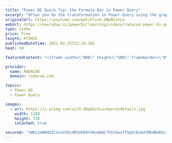 ```yaml
---
title: "Power BI Quick Tip: the Formula Bar in Power Query"
excerpt: "Often you do the transformation in Power Query using the graphical interface, but having the formula bar visible, makes it much easier to understand or change the transformations. In this short blog and video, I'll explain that. read my blog with more details here: https://radacad.com/power-bi-quick-tip-the-formula-bar-in-power-query"
originalUrl: https://youtube.com/watch?v=G-OHpN1vYLo
webUrl: https://everyday.cc/powerbi/learning/videos/radacad-power-bi-quick-tip-the-formula-bar-in-power-query/
type: video
price: Free
length: PT3M2S
publishedDateTime: 2021-02-25T22:10:38Z
heat: 50

featuredContent: "<iframe width=\"800\" height=\"500\" frameborder=\"0\" src=\"https://www.youtube.com/embed/G-OHpN1vYLo\" allow=\"accelerometer; autoplay; encrypted-media; gyroscope; picture-in-picture\" allowfullscreen></iframe>"

provider:
  name: RADACAD
  domain: radacad.com

topics:
  - Power BI
  - Power Query

images:
  - url: https://i.ytimg.com/vi/G-OHpN1vYLo/maxresdefault.jpg
    width: 1280
    height: 720
    isCached: true

secured: "zWKzzmH0UGICVcotPUs4M3xKE9fn0vmb6C7VSYXwv7TVp0cRukd7R6dRmbbc3nnafXI4xqJIRA+06ct0RFh7YzcVd6aotbiGe5Jw7763lDXApkwSE9OkA8UQ9zIyS5T6iA2Sm8O7sE5i7V7CX+fFFVpCFH/bAScJIrgZLIzjLBnitRv6P1bWyZGSNCTaiNrMzB26wh+NW6/SXpT3y72lw21y8zbRUT7RAUNw9/DAsN6ByE2z+2aNe/ASELUs8WWiITCN43AGlGPReyq+m65esZ5mUDEila6TaQxD6Nxp5RtuUY3x3jKNqqnHjkbVhSO9XxCWjtmiy/2P1k3oifoBOLDp/JMTXbYtMfHPRFssuYYndJjbMM33YWtvLFqDG2Csv2IwmcwcoLHIht1dU+4EswlVY1Fky+x92gqKRqFGLss=;n9Ie8/4uFZsVcrHkwPXw1w=="
---
```


